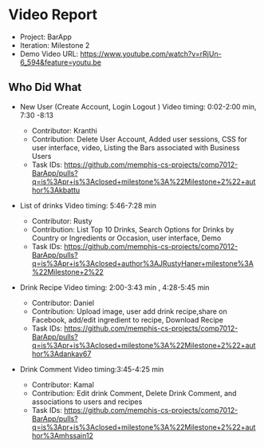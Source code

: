 # Video Report

- Project: BarApp
- Iteration:  Milestone 2
- Demo Video URL: https://www.youtube.com/watch?v=rRjUn-6_594&feature=youtu.be

## Who Did What

- New User (Create Account, Login Logout ) Video timing: 0:02-2:00 min, 7:30 -8:13
  - Contributor: Kranthi  
  - Contribution: Delete User Account, Added user sessions, CSS for user interface, video, Listing the Bars associated with Business Users
  - Task IDs: https://github.com/memphis-cs-projects/comp7012-BarApp/pulls?q=is%3Apr+is%3Aclosed+milestone%3A%22Milestone+2%22+author%3Akbattu

- List of drinks     Video timing: 5:46-7:28 min
  - Contributor: Rusty
  - Contribution: List Top 10 Drinks, Search Options for Drinks by Country or Ingredients or Occasion, user interface, Demo
  - Task IDs: https://github.com/memphis-cs-projects/comp7012-BarApp/pulls?q=is%3Apr+is%3Aclosed+author%3AJRustyHaner+milestone%3A%22Milestone+2%22


- Drink Recipe     Video timing: 2:00-3:43 min , 4:28-5:45 min
  - Contributor: Daniel
  - Contribution: Upload image, user add drink recipe,share on Facebook, add/edit ingredient to recipe, Download Recipe
  - Task IDs: https://github.com/memphis-cs-projects/comp7012-BarApp/pulls?q=is%3Apr+is%3Aclosed+milestone%3A%22Milestone+2%22+author%3Adankay67
  
  
- Drink Comment     Video timing:3:45-4:25 min
  - Contributor: Kamal
  - Contribution: Edit drink Comment, Delete Drink Comment, and associations to users and recipes
  - Task IDs: https://github.com/memphis-cs-projects/comp7012-BarApp/pulls?q=is%3Apr+is%3Aclosed+milestone%3A%22Milestone+2%22+author%3Amhssain12
